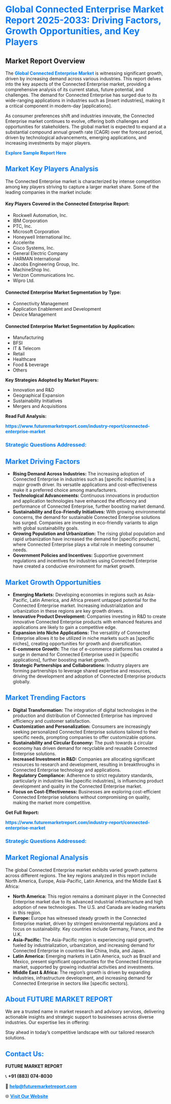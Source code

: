 <h1 style="color: #007BFF;">Global Connected Enterprise Market Report 2025-2033: Driving Factors, Growth Opportunities, and Key Players</h1>

<section id="overview">
<h2>Market Report Overview</h2>
<p>The <a href="https://www.futuremarketreport.com/industry-report/connected-enterprise-market" style="color: #007BFF; text-decoration: none;"><strong>Global Connected Enterprise Market</strong></a> is witnessing significant growth, driven by increasing demand across various industries. This report delves into the key aspects of the Connected Enterprise market, providing a comprehensive analysis of its current status, future potential, and challenges. The demand for Connected Enterprise has surged due to its wide-ranging applications in industries such as [insert industries], making it a critical component in modern-day [applications].</p>
<p>As consumer preferences shift and industries innovate, the Connected Enterprise market continues to evolve, offering both challenges and opportunities for stakeholders. The global market is expected to expand at a substantial compound annual growth rate (CAGR) over the forecast period, driven by technological advancements, emerging applications, and increasing investments by major players.</p>
</section>

<section id="overview">
<p><a href="https://www.futuremarketreport.com/request-sample/reportId=45823" style="color: #007BFF; text-decoration: none;"><strong>Explore Sample Report Here</strong></a></p>
</section>

<section id="key-players">
<h2 style="color: #007BFF;">Market Key Players Analysis</h2>
<p>The Connected Enterprise market is characterized by intense competition among key players striving to capture a larger market share. Some of the leading companies in the market include:</p>
<h4>Key Players Covered in the Connected Enterprise Report:</h4>
<ul><li>Rockwell Automation, Inc.</li><li>IBM Corporation</li><li>PTC, Inc.</li><li>Microsoft Corporation</li><li>Honeywell International Inc.</li><li>Accelerite</li><li>Cisco Systems, Inc.</li><li>General Electric Company</li><li>HARMAN International</li><li>Jacobs Engineering Group, Inc.</li><li>MachineShop Inc.</li><li>Verizon Communications Inc.</li><li>Wipro Ltd.</li></ul>
<h4>Connected Enterprise Market Segmentation by Type:</h4>
<ul><li>Connectivity Management</li><li>Application Enablement and Development</li><li>Device Management</li></ul>

<h4>Connected Enterprise Market Segmentation by Application:</h4>
<ul><li>Manufacturing</li><li>BFSI</li><li>IT &amp; Telecom</li><li>Retail</li><li>Healthcare</li><li>Food &amp; beverage</li><li>Others</li></ul>
<p><strong>Key Strategies Adopted by Market Players:</strong></p>
<ul>
<li>Innovation and R&D</li>
<li>Geographical Expansion</li>
<li>Sustainability Initiatives</li>
<li>Mergers and Acquisitions</li>
</ul>
</section>

<section>
<p><strong>Read Full Analysis: </strong></p><a href="https://www.futuremarketreport.com/industry-report/connected-enterprise-market" style="color: #007BFF; text-decoration: none;"><strong>https://www.futuremarketreport.com/industry-report/connected-enterprise-market</strong></a>
<h3 style="color: #007BFF;">Strategic Questions Addressed:</h3>
</section>

<section id="driving-factors">
<h2 style="color: #007BFF;">Market Driving Factors</h2>
<ul>
<li><strong>Rising Demand Across Industries:</strong> The increasing adoption of Connected Enterprise in industries such as [specific industries] is a major growth driver. Its versatile applications and cost-effectiveness make it a preferred choice among manufacturers.</li>
<li><strong>Technological Advancements:</strong> Continuous innovations in production and application technologies have enhanced the efficiency and performance of Connected Enterprise, further boosting market demand.</li>
<li><strong>Sustainability and Eco-Friendly Initiatives:</strong> With growing environmental concerns, the demand for sustainable Connected Enterprise solutions has surged. Companies are investing in eco-friendly variants to align with global sustainability goals.</li>
<li><strong>Growing Population and Urbanization:</strong> The rising global population and rapid urbanization have increased the demand for [specific products], where Connected Enterprise plays a vital role in meeting consumer needs.</li>
<li><strong>Government Policies and Incentives:</strong> Supportive government regulations and incentives for industries using Connected Enterprise have created a conducive environment for market growth.</li>
</ul>
</section>

<section id="growth-opportunities">
<h2 style="color: #007BFF;">Market Growth Opportunities</h2>
<ul>
<li><strong>Emerging Markets:</strong> Developing economies in regions such as Asia-Pacific, Latin America, and Africa present untapped potential for the Connected Enterprise market. Increasing industrialization and urbanization in these regions are key growth drivers.</li>
<li><strong>Innovative Product Development:</strong> Companies investing in R&D to create innovative Connected Enterprise products with enhanced features and applications are likely to gain a competitive edge.</li>
<li><strong>Expansion into Niche Applications:</strong> The versatility of Connected Enterprise allows it to be utilized in niche markets such as [specific niches], creating opportunities for growth and diversification.</li>
<li><strong>E-commerce Growth:</strong> The rise of e-commerce platforms has created a surge in demand for Connected Enterprise used in [specific applications], further boosting market growth.</li>
<li><strong>Strategic Partnerships and Collaborations:</strong> Industry players are forming partnerships to leverage shared expertise and resources, driving the development and adoption of Connected Enterprise products globally.</li>
</ul>
</section>

<section id="trending-factors">
<h2 style="color: #007BFF;">Market Trending Factors</h2>
<ul>
<li><strong>Digital Transformation:</strong> The integration of digital technologies in the production and distribution of Connected Enterprise has improved efficiency and customer satisfaction.</li>
<li><strong>Customization and Personalization:</strong> Consumers are increasingly seeking personalized Connected Enterprise solutions tailored to their specific needs, prompting companies to offer customizable options.</li>
<li><strong>Sustainability and Circular Economy:</strong> The push towards a circular economy has driven demand for recyclable and reusable Connected Enterprise solutions.</li>
<li><strong>Increased Investment in R&D:</strong> Companies are allocating significant resources to research and development, resulting in breakthroughs in Connected Enterprise technology and applications.</li>
<li><strong>Regulatory Compliance:</strong> Adherence to strict regulatory standards, particularly in industries like [specific industries], is influencing product development and quality in the Connected Enterprise market.</li>
<li><strong>Focus on Cost-Effectiveness:</strong> Businesses are exploring cost-efficient Connected Enterprise solutions without compromising on quality, making the market more competitive.</li>
</ul>
</section>

<section>
<p><strong>Get Full Report: </strong></p><a href="https://www.futuremarketreport.com/industry-report/connected-enterprise-market" style="color: #007BFF; text-decoration: none;"><strong>https://www.futuremarketreport.com/industry-report/connected-enterprise-market</strong></a>
<h3 style="color: #007BFF;">Strategic Questions Addressed:</h3>
</section>


<section id="regional-analysis">
<h2 style="color: #007BFF;">Market Regional Analysis</h2>
<p>The global Connected Enterprise market exhibits varied growth patterns across different regions. The key regions analyzed in this report include North America, Europe, Asia-Pacific, Latin America, and the Middle East & Africa:</p>
<ul>
<li><strong>North America:</strong> This region remains a dominant player in the Connected Enterprise market due to its advanced industrial infrastructure and high adoption of new technologies. The U.S. and Canada are leading markets in this region.</li>
<li><strong>Europe:</strong> Europe has witnessed steady growth in the Connected Enterprise market, driven by stringent environmental regulations and a focus on sustainability. Key countries include Germany, France, and the U.K.</li>
<li><strong>Asia-Pacific:</strong> The Asia-Pacific region is experiencing rapid growth, fueled by industrialization, urbanization, and increasing demand for Connected Enterprise in countries like China, India, and Japan.</li>
<li><strong>Latin America:</strong> Emerging markets in Latin America, such as Brazil and Mexico, present significant opportunities for the Connected Enterprise market, supported by growing industrial activities and investments.</li>
<li><strong>Middle East & Africa:</strong> The region’s growth is driven by expanding industries, infrastructure development, and increasing demand for Connected Enterprise in sectors like [specific sectors].</li>
</ul>
</section>

<footer>
<h2 style="color: #007BFF;">About FUTURE MARKET REPORT</h2>
<p>We are a trusted name in market research and advisory services, delivering actionable insights and strategic support to businesses across diverse industries. Our expertise lies in offering:</p>

<p>Stay ahead in today’s competitive landscape with our tailored research solutions.</p>

<h2 style="color: #007BFF;">Contact Us:</h2>
<p><strong>FUTURE MARKET REPORT</strong></p>
<p>📞 <strong>+91 (883) 074-8030</strong></p>
<p>📧 <strong><a href="mailto:help@futuremarketreport.com" style="color: #007BFF;">help@futuremarketreport.com</a></strong></p>
<p>🌐 <strong><a href="https://www.futuremarketreport.com/" style="color: #007BFF;">Visit Our Website</a></strong></p>
</footer>